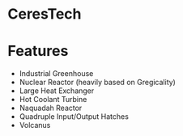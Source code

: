 # CeresTech
# Features

- Industrial Greenhouse
- Nuclear Reactor (heavily based on Gregicality)
- Large Heat Exchanger
- Hot Coolant Turbine
- Naquadah Reactor
- Quadruple Input/Output Hatches
- Volcanus
